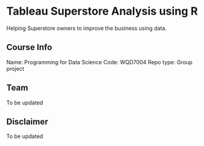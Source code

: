 # Tableau Superstore Analysis using R
Helping Superstore owners to improve the business using data.

## Course Info
Name: Programming for Data Science
Code: WQD7004
Repo type: Group project

## Team
To be updated

## Disclaimer
To be updated
